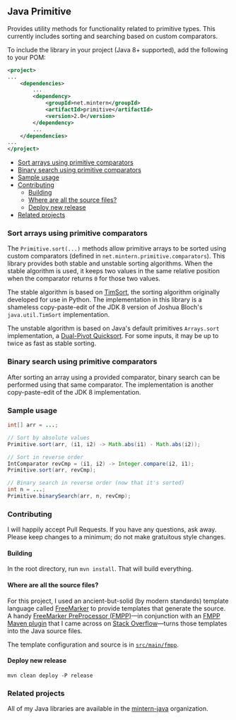 ## Java Primitive

Provides utility methods for functionality related to primitive types.
This currently includes sorting and searching based on custom comparators.

To include the library in your project (Java 8+ supported), add the following
to your POM:

```xml
<project>
...
    <dependencies>
        ...
        <dependency>
            <groupId>net.mintern</groupId>
            <artifactId>primitive</artifactId>
            <version>2.0</version>
        </dependency>
        ...
    </dependencies>
...
</project>
```

- [Sort arrays using primitive comparators](#sort-arrays-using-primitive-comparators)
- [Binary search using primitive comparators](#binary-search-using-primitive-comparators)
- [Sample usage](#sample-usage)
- [Contributing](#contributing)
    - [Building](#building)
    - [Where are all the source files?](#where-are-all-the-source-files)
    - [Deploy new release](#deploy-new-release)
- [Related projects](#related-projects)

### Sort arrays using primitive comparators

The `Primitive.sort(...)` methods allow primitive arrays to be sorted using
custom comparators (defined in `net.mintern.primitive.comparators`). This
library provides both stable and unstable sorting algorithms. When the stable
algorithm is used, it keeps two values in the same relative position when the
comparator returns `0` for those two values.

The stable algorithm is based on
[TimSort](http://en.wikipedia.org/wiki/Timsort), the sorting algorithm
originally developed for use in Python. The implementation in this library is
a shameless copy-paste-edit of the JDK 8 version of Joshua Bloch's
`java.util.TimSort` implementation.

The unstable algorithm is based on Java's default primitives `Arrays.sort`
implementation, a [Dual-Pivot
Quicksort](http://en.wikipedia.org/wiki/Quicksort#Variants). For some inputs,
it may be up to twice as fast as stable sorting.

### Binary search using primitive comparators

After sorting an array using a provided comparator, binary search can be
performed using that same comparator. The implementation is another
copy-paste-edit of the JDK 8 implementation.

### Sample usage

```java
int[] arr = ...;

// Sort by absolute values
Primitive.sort(arr, (i1, i2) -> Math.abs(i1) - Math.abs(i2));

// Sort in reverse order
IntComparator revCmp = (i1, i2) -> Integer.compare(i2, i1);
Primitive.sort(arr, revCmp);

// Binary search in reverse order (now that it's sorted)
int n = ...;
Primitive.binarySearch(arr, n, revCmp);
```

### Contributing

I will happily accept Pull Requests. If you have any questions, ask away.
Please keep changes to a minimum; do not make gratuitous style changes.

#### Building

In the root directory, run `mvn install`. That will build everything.

#### Where are all the source files?

For this project, I used an ancient-but-solid (by modern standards) template
language called [FreeMarker](http://freemarker.org) to provide templates that
generate the source. A handy [FreeMarker PreProcessor
(FMPP)](http://fmpp.sourceforge.net/index.html)&mdash;in conjunction with an
[FMPP Maven plugin](https://code.google.com/p/freemarkerpp-maven-plugin/) that
I came across on [Stack
Overflow](http://stackoverflow.com/a/3925944/1237044)&mdash;turns those
templates into the Java source files.

The template configuration and source is in
[`src/main/fmpp`](https://github.com/mintern-java/primitive/tree/master/src/main/fmpp).

#### Deploy new release

    mvn clean deploy -P release

### Related projects

All of my Java libraries are available in the
[mintern-java](https://github.com/mintern-java) organization.
